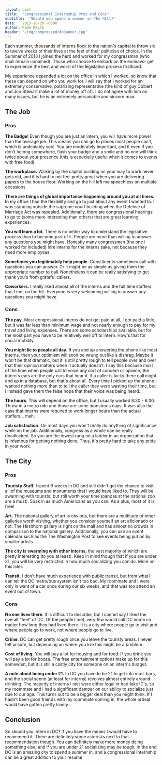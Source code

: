 ```yaml
---
layout: post
title:  "Congressional Internship Pros and Cons"
subtitle:  "Should you spend a summer on The Hill?"
date:   2013-10-28 -0600
author: Kade Keith
header: '/img/compressed/dcBanner.jpg'
---
```


Each summer, thousands of interns flock to the nation's capital to throw six to twelve weeks of their lives at the feet of their politician of choice. In the Summer of 2013 I joined the herd and worked for my congressman (who shall remain unnamed). Those who choose to embark on the endeavor get to experience the best and worst of the legislative process firsthand.

My experience depended a lot on the office in which I worked, so know that these can depend on who you work for. I will say that I worked for an extremely conservative, polarizing representative (the kind of guy Colbert and Jon Stewart make a lot of money off of). I do not agree with him on many issues, but he is an extremely personable and sincere man.

## The Job

### Pros
**The Badge!** Even though you are just an intern, you will have more power than the average joe. This means you can go to places most people can't, which is undeniably cool. You are moderately important, and if even if you don't belong somewhere, flash your badge and a smile and no one will think twice about your presence (this is especially useful when it comes to events with free food).

**The workplace.** Walking by the capitol building on your way to work never gets old, and it is hard to not feel pretty great when you are delivering papers to the house floor. Working on the hill left me speechless on multiple occasions.

**There are things of global importance happening around you at all times.** In my office I had the flexibility and go to just about any event I wanted to. I was standing outside the supreme court building when the Defense of Marriage Act was repealed. Additionally, there are congressional hearings to go to (some more interesting than others) that are great learning experiences.

**You will learn a lot.** There is no better way to understand the legislative process than to become part of it. People are more than willing to answer any questions you might have. Honestly many congressmen (the one I worked for included) hire interns for the interns sake, not because they need more employees.

**Sometimes you legitimately help people.** Constituents sometimes call with questions you can answer. Or it might be as simple as giving them the appropriate number to call. Nonetheless it can be really satisfying to get thank you's from grateful callers.

**Coworkers.** I really liked almost all of the interns and the full time staffers that I met on the hill. Everyone is very welcoming willing to answer any questions you might have. 

### Cons
**The pay.** Most congressional interns do not get paid at all. I got paid a little, but it was far less than minimum wage and not nearly enough to pay for my travel and living expenses. There are some scholarships available, but for the most part you have to be relatively well off to intern. How's that for social mobility.

**You might lie to people all day.** If you end up answering the phone like most interns, then your optimism will soon be wrung out like a dishrag. Maybe it won't be that dramatic, but it is still pretty rough to tell people over and over that their opinion matters when it actually doesn't. I say this because most of the time when people call to voice any sort of concern or opinion, the intern's ears are the only ears that hear it. If a caller is lucky there call might end up in a database, but that's about all. Every time I picked up the phone I wanted nothing more than to tell the caller they were wasting their time, but I instead gave them the false hope that their voice was being heard.

**The hours.** This will depend on the office, but I usually worked 8:30 - 6:00. Throw in a metro ride and those are some monstrous days. It was also the case that interns were required to work longer hours than the actual staffers... meh.

**Job satisfaction.** On most days you won't really do anything of significance while on the job. Additionally, congress as a whole can be really deadlocked. So you are the lowest rung on a ladder in an organization that is infamous for getting nothing done. Thus, it's pretty hard to take any pride in your work.

## The City

### Pros
**Touristy Stuff.** I spent 6 weeks in DC and still didn't get the chance to visit all of the museums and monuments that I would have liked to. They will be swarming with tourists, but still worth your time (pandas at the national zoo are a must). Soak in as much Americana as you can. As a plus, most of it is free!

**Art.** The national gallery of art is obvious, but there are a multitude of other galleries worth visiting, whether you consider yourself an art aficionado or not. The Hirshhorn gallery is right on the mall and has almost no crowds in comparison to the national gallery. Additionally, you can use an event calendar such as the The Washington Post to see events being put on by smaller artists.

**The city is swarming with other interns,** the vast majority of which are pretty interesting (to you at least). Keep in mind though that if you are under 21, you will be very restricted in how much socializing you can do. More on this later.

**Transit.** I don't have much experience with public transit, but from what I can tell the DC metro/bus system isn't too bad. My roommate and I were only in want of a car once during our six weeks, and that was too attend an event out of town.

### Cons
**No one lives there.** It is difficult to describe, but I cannot say I liked the overall "feel" of DC. Of the people I met, very few would call DC home no matter how long they had lived there. It is a city where people go to visit and where people go to work, not where people go to live.

**Crime.** DC can get pretty rough once you leave the touristy areas. I never felt unsafe, but depending on where you live this might be a problem. 

**Cost of living.** You will pay a lot for housing and for food. If you drink you will pay a lot for booze. The free entertainment options make up for this somewhat, but it is still a costly city for someone on an intern's budget. 

**A note about being under 21.** In DC you have to be 21 to get into most bars, and the social scene (at least for interns) revolves almost entirely around drinking. The majority of interns I met were either legal or had fake ID's, so my roommate and I had a significant damper on our ability to socialize just due to our age. This turns out to be a bigger deal than you might think. If I hadn't been good friends with my roommate coming in, the whole ordeal would have gotten pretty lonely.

## Conclusion

So should you intern in DC? If you have the means I would have to recommend it. There are definitely some asterisks next to that recommendation though. You can definitely make more money doing something else, and if you are under 21 socializing may be tough. In the end DC is an amazing city to spend a summer in, and a congressional internship can be a great addition to your resume. 